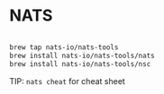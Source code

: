 # NATS

```bash

brew tap nats-io/nats-tools
brew install nats-io/nats-tools/nats
brew install nats-io/nats-tools/nsc

```

TIP: `nats cheat` for cheat sheet
